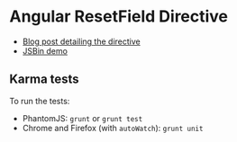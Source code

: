 # Angular ResetField Directive

  - [Blog post detailing the directive](http://softwareninjaneer.com/blog/creating-an-angularjs-reset-field-directive/)
  - [JSBin demo](http://jsbin.com/OgogiwEV/22/edit?html,css,js,output)

## Karma tests

To run the tests:

  - PhantomJS: `grunt` or `grunt test`
  - Chrome and Firefox (with `autoWatch`): `grunt unit`
